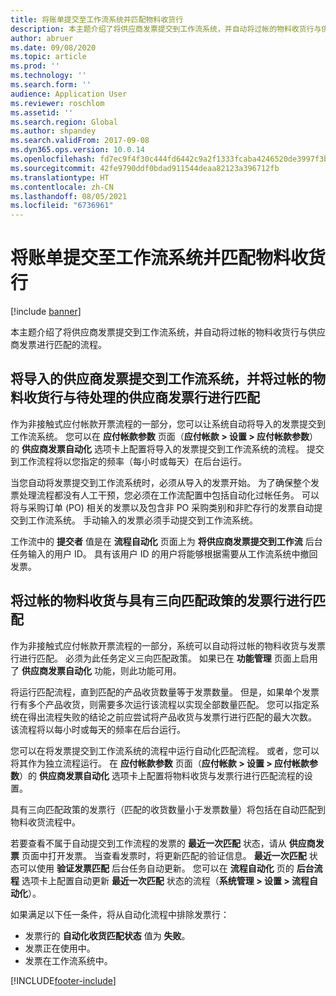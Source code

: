 ```yaml
---
title: 将账单提交至工作流系统并匹配物料收货行
description: 本主题介绍了将供应商发票提交到工作流系统，并自动将过帐的物料收货行与供应商发票进行匹配的流程。
author: abruer
ms.date: 09/08/2020
ms.topic: article
ms.prod: ''
ms.technology: ''
ms.search.form: ''
audience: Application User
ms.reviewer: roschlom
ms.assetid: ''
ms.search.region: Global
ms.author: shpandey
ms.search.validFrom: 2017-09-08
ms.dyn365.ops.version: 10.0.14
ms.openlocfilehash: fd7ec9f4f30c444fd6442c9a2f1333fcaba4246520de3997f3bb9064a8ee16e1
ms.sourcegitcommit: 42fe9790ddf0bdad911544deaa82123a396712fb
ms.translationtype: HT
ms.contentlocale: zh-CN
ms.lasthandoff: 08/05/2021
ms.locfileid: "6736961"
---
```

# <a name="submit-invoices-to-the-workflow-system-and-match-product-receipt-lines"></a>将账单提交至工作流系统并匹配物料收货行

[!include [banner](../includes/banner.md)]

本主题介绍了将供应商发票提交到工作流系统，并自动将过帐的物料收货行与供应商发票进行匹配的流程。

## <a name="submitting-imported-vendor-invoices-to-the-workflow-system-and-matching-posted-product-receipt-lines-to-pending-vendor-invoice-lines"></a>将导入的供应商发票提交到工作流系统，并将过帐的物料收货行与待处理的供应商发票行进行匹配

作为非接触式应付帐款开票流程的一部分，您可以让系统自动将导入的发票提交到工作流系统。 您可以在 **应付帐款参数** 页面（**应付帐款 \> 设置 \> 应付帐款参数**）的 **供应商发票自动化** 选项卡上配置将导入的发票提交到工作流系统的流程。 提交到工作流程将以您指定的频率（每小时或每天）在后台运行。

当您自动将发票提交到工作流系统时，必须从导入的发票开始。 为了确保整个发票处理流程都没有人工干预，您必须在工作流配置中包括自动化过帐任务。 可以将与采购订单 (PO) 相关的发票以及包含非 PO 采购类别和非贮存行的发票自动提交到工作流系统。 手动输入的发票必须手动提交到工作流系统。

工作流中的 **提交者** 值是在 **流程自动化** 页面上为 **将供应商发票提交到工作流** 后台任务输入的用户 ID。 具有该用户 ID 的用户将能够根据需要从工作流系统中撤回发票。

## <a name="matching-posted-product-receipts-to-invoice-lines-that-have-a-three-way-matching-policy"></a>将过帐的物料收货与具有三向匹配政策的发票行进行匹配

作为非接触式应付帐款开票流程的一部分，系统可以自动将过帐的物料收货与发票行进行匹配。 必须为此任务定义三向匹配政策。 如果已在 **功能管理** 页面上启用了 **供应商发票自动化** 功能，则此功能可用。

将运行匹配流程，直到匹配的产品收货数量等于发票数量。 但是，如果单个发票行有多个产品收货，则需要多次运行该流程以实现全部数量匹配。 您可以指定系统在得出流程失败的结论之前应尝试将产品收货与发票行进行匹配的最大次数。 该流程将以每小时或每天的频率在后台运行。 

您可以在将发票提交到工作流系统的流程中运行自动化匹配流程。 或者，您可以将其作为独立流程运行。 在 **应付帐款参数** 页面（**应付帐款 \> 设置 \> 应付帐款参数**）的 **供应商发票自动化** 选项卡上配置将物料收货与发票行进行匹配流程的设置。

具有三向匹配政策的发票行（匹配的收货数量小于发票数量）将包括在自动匹配到物料收货流程中。

若要查看不属于自动提交到工作流程的发票的 **最近一次匹配** 状态，请从 **供应商发票** 页面中打开发票。 当查看发票时，将更新匹配的验证信息。 **最近一次匹配** 状态可以使用 **验证发票匹配** 后台任务自动更新。 您可以在 **流程自动化** 页的 **后台流程** 选项卡上配置自动更新 **最近一次匹配** 状态的流程（**系统管理 \> 设置 \> 流程自动化**）。

如果满足以下任一条件，将从自动化流程中排除发票行：

- 发票行的 **自动化收货匹配状态** 值为 **失败**。
- 发票正在使用中。
- 发票在工作流系统中。


[!INCLUDE[footer-include](../../includes/footer-banner.md)]
